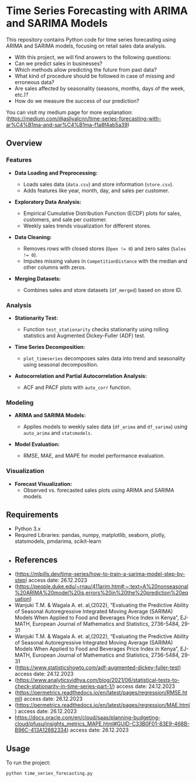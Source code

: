 # Time Series Forecasting with ARIMA and SARIMA Models

This repository contains Python code for time series forecasting using ARIMA and SARIMA models, focusing on retail sales data analysis.
 - With this project, we will find answers to the following questions:
 - Can we predict sales in businesses?
 - Which methods allow predicting the future from past data?
 - What kind of procedure should be followed in case of missing and erroneous data?
 - Are sales affected by seasonality (seasons, months, days of the week, etc.)?
 - How do we measure the success of our prediction?

You can visit my medium page for more explanation:
(https://medium.com/@asliyalcnn/time-series-forecasting-with-ar%C4%B1ma-and-sar%C4%B1ma-f1a8f4ab5a39)

## Overview

### Features

- **Data Loading and Preprocessing:**
  - Loads sales data (`data.csv`) and store information (`store.csv`).
  - Adds features like year, month, day, and sales per customer.

- **Exploratory Data Analysis:**
  - Empirical Cumulative Distribution Function (ECDF) plots for sales, customers, and sale per customer.
  - Weekly sales trends visualization for different stores.

- **Data Cleaning:**
  - Removes rows with closed stores (`Open != 0`) and zero sales (`Sales != 0`).
  - Imputes missing values in `CompetitionDistance` with the median and other columns with zeros.

- **Merging Datasets:**
  - Combines sales and store datasets (`df_merged`) based on store ID.

### Analysis

- **Stationarity Test:**
  - Function `test_stationarity` checks stationarity using rolling statistics and Augmented Dickey-Fuller (ADF) test.

- **Time Series Decomposition:**
  - `plot_timeseries` decomposes sales data into trend and seasonality using seasonal decomposition.

- **Autocorrelation and Partial Autocorrelation Analysis:**
  - ACF and PACF plots with `auto_corr` function.

### Modeling

- **ARIMA and SARIMA Models:**
  - Applies models to weekly sales data (`df_arima` and `df_sarima`) using `auto_arima` and `statsmodels`.

- **Model Evaluation:**
  - RMSE, MAE, and MAPE for model performance evaluation.

### Visualization

- **Forecast Visualization:**
  - Observed vs. forecasted sales plots using ARIMA and SARIMA models.

## Requirements

- Python 3.x
- Required Libraries: pandas, numpy, matplotlib, seaborn, plotly, statsmodels, pmdarima, scikit-learn
- ## References
- (https://mlpills.dev/time-series/how-to-train-a-sarima-model-step-by-step)  access date: 26.12.2023
- (https://people.duke.edu/~rnau/411arim.htm#:~:text=A%20nonseasonal%20ARIMA%20model%20is,errors%20in%20the%20prediction%20equation)
- Wanjuki T.M. & Wagala A. et. al,(2022), “Evaluating the Predictive Ability of Seasonal Autoregressive Integrated Moving Average (SARIMA) Models When Applied to Food and Beverages Price Index in Kenya”, EJ-MATH, European Journal of Mathematics and Statistics, 2736-5484, 29-31
- Wanjuki T.M. & Wagala A. et. al,(2022), “Evaluating the Predictive Ability of Seasonal Autoregressive Integrated Moving Average (SARIMA) Models When Applied to Food and Beverages Price Index in Kenya”, EJ-MATH, European Journal of Mathematics and Statistics, 2736-5484, 29-31
- (https://www.statisticshowto.com/adf-augmented-dickey-fuller-test)  access date: 24.12.2023 
- (https://www.analyticsvidhya.com/blog/2021/06/statistical-tests-to-check-stationarity-in-time-series-part-1/)  access date: 24.12.2023
- (https://permetrics.readthedocs.io/en/latest/pages/regression/RMSE.html) access date: 26.12.2023
- (https://permetrics.readthedocs.io/en/latest/pages/regression/MAE.html) access date: 26.12.2023
- https://docs.oracle.com/en/cloud/saas/planning-budgeting-cloud/pfusu/insights_metrics_MAPE.html#GUID-C33B0F01-83E9-468B-B96C-413A12882334) access date: 26.12.2023


## Usage

To run the project:

```bash
python time_series_forecasting.py

